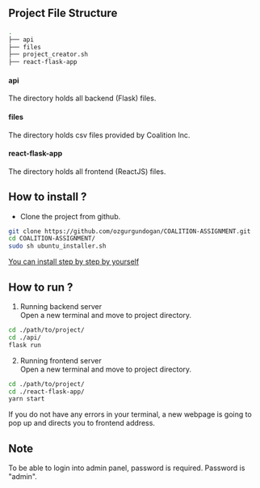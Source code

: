 ## Project File Structure
```bash
.
├── api
├── files
├── project_creator.sh
├── react-flask-app
```

#### api
The directory holds all backend (Flask) files.
#### files
The directory holds csv files provided by Coalition Inc.
#### react-flask-app
The directory holds all frontend (ReactJS) files.

## How to install ?
* Clone the project from github.
```bash
git clone https://github.com/ozgurgundogan/COALITION-ASSIGNMENT.git
cd COALITION-ASSIGNMENT/
sudo sh ubuntu_installer.sh
```

[You can install step by step by yourself](https://github.com/ozgurgundogan/COALITION-ASSIGNMENT/blob/master/INSTALLER-README.md "")


## How to run ?
1. Running backend server<br/>
Open a new terminal and move to project directory.
```bash
cd ./path/to/project/
cd ./api/
flask run
```

2. Running frontend server<br/>
Open a new terminal and move to project directory.
```bash
cd ./path/to/project/
cd ./react-flask-app/
yarn start
```

If you do not have any errors in your terminal, a new webpage is going to pop up and directs you to frontend address.

## Note

To be able to login into admin panel, password is required. Password is "admin".
